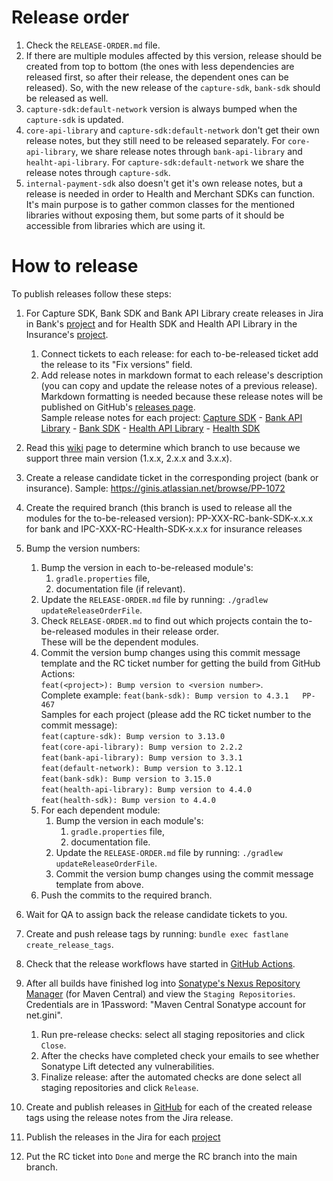 # Release order
1. Check the `RELEASE-ORDER.md` file.
2. If there are multiple modules affected by this version, release should be created from top to bottom
   (the ones with less dependencies are released first, so after their release, the dependent ones can be released). 
   So, with the new release of the `capture-sdk`, `bank-sdk` should be released as well.
3. `capture-sdk:default-network` version is always bumped when the `capture-sdk` is updated.
4. `core-api-library` and `capture-sdk:default-network` don't get their own release notes, but they still need to be released separately. 
   For `core-api-library`, we share release notes through `bank-api-library` and `healht-api-library`. 
   For `capture-sdk:default-network` we share the release notes through `capture-sdk`.
5. `internal-payment-sdk` also doesn't get it's own release notes, but a release is needed in order to Health and Merchant SDKs can function.
   It's main purpose is to gather common classes for the mentioned libraries without exposing them, 
   but some parts of it should be accessible from libraries which are using it.

# How to release
To publish releases follow these steps:
1. For Capture SDK, Bank SDK and Bank API Library create releases in Jira in Bank's [project](https://ginis.atlassian.net/projects/PP?orderField=RANK&selectedItem=com.atlassian.jira.jira-projects-plugin:release-page&status=released-unreleased) and 
   for Health SDK and Health API Library in the Insurance's [project](https://ginis.atlassian.net/projects/IPC?selectedItem=com.atlassian.jira.jira-projects-plugin:release-page). 
   1. Connect tickets to each release: for each to-be-released ticket add the release to its "Fix versions" field.
   2. Add release notes in markdown format to each release's description (you can copy and update the release notes of a previous release).  
      Markdown formatting is needed because these release notes will be published on GitHub's [releases page](https://github.com/gini/gini-mobile-android/releases).  
      Sample release notes for each project:
         [Capture SDK](https://github.com/gini/gini-mobile-android/releases/tag/capture-sdk%3B3.14.0) - 
         [Bank API Library](https://github.com/gini/gini-mobile-android/releases/tag/bank-api-library%3B3.5.0) - 
         [Bank SDK](https://github.com/gini/gini-mobile-android/releases/tag/bank-sdk%3B3.17.0) - 
         [Health API Library](https://github.com/gini/gini-mobile-android/releases/tag/health-api-library%3B5.3.0) - 
         [Health SDK](https://github.com/gini/gini-mobile-android/releases/tag/health-sdk%3B5.3.0)
         
2. Read this [wiki](https://ginis.atlassian.net/wiki/spaces/PLMO/pages/83787798/Support+multiple+Android+SDK+and+library+versions+parallely) page to determine which branch to use because we support three main version (1.x.x, 2.x.x and 3.x.x).
3. Create a release candidate ticket in the corresponding project (bank or insurance). 
   Sample: https://ginis.atlassian.net/browse/PP-1072
4. Create the required branch (this branch is used to release all the modules for the to-be-released version): 
   PP-XXX-RC-bank-SDK-x.x.x for bank and IPC-XXX-RC-Health-SDK-x.x.x for insurance releases
5. Bump the version numbers:
   1. Bump the version in each to-be-released module's:
       1. `gradle.properties` file,
       2. documentation file (if relevant).
   2. Update the `RELEASE-ORDER.md` file by running: `./gradlew updateReleaseOrderFile`.
   3. Check `RELEASE-ORDER.md` to find out which projects contain the to-be-released modules in their release order.  
      These will be the dependent modules.
   4. Commit the version bump changes using this commit message template and the RC ticket number for getting the build from GitHub Actions:   
         `feat(<project>): Bump version to <version number>`.  
      Complete example: 
         `feat(bank-sdk): Bump version to 4.3.1  
          PP-467`    
      Samples for each project (please add the RC ticket number to the commit message):    
         `feat(capture-sdk): Bump version to 3.13.0`    
         `feat(core-api-library): Bump version to 2.2.2`  
         `feat(bank-api-library): Bump version to 3.3.1`  
         `feat(default-network): Bump version to 3.12.1`  
         `feat(bank-sdk): Bump version to 3.15.0`  
         `feat(health-api-library): Bump version to 4.4.0`  
         `feat(health-sdk): Bump version to 4.4.0`  
   5. For each dependent module:
      1. Bump the version in each module's:
          1. `gradle.properties` file,
          2. documentation file.
      2. Update the `RELEASE-ORDER.md` file by running: `./gradlew updateReleaseOrderFile`.
      3. Commit the version bump changes using the commit message template from above.
   6. Push the commits to the required branch.
6. Wait for QA to assign back the release candidate tickets to you. 
7. Create and push release tags by running: `bundle exec fastlane create_release_tags`.
8. Check that the release workflows have started in [GitHub Actions](https://github.com/gini/gini-mobile-android/actions). 
9. After all builds have finished log into [Sonatype's Nexus Repository Manager](https://oss.sonatype.org/#welcome)
   (for Maven Central) and view the `Staging Repositories`. Credentials are in 1Password: "Maven Central Sonatype account for net.gini".
   1. Run pre-release checks: select all staging repositories and click `Close`.
   2. After the checks have completed check your emails to see whether Sonatype Lift detected any vulnerabilities.
   3. Finalize release: after the automated checks are done select all staging repositories and click `Release`.
10. Create and publish releases in [GitHub](https://github.com/gini/gini-mobile-android/releases) for each of the created release tags using the release notes from the Jira release.
11. Publish the releases in the Jira for each [project](https://ginis.atlassian.net/projects/PP?orderField=RANK&selectedItem=com.atlassian.jira.jira-projects-plugin%3Arelease-page&status=released-unreleased)
12. Put the RC ticket into `Done` and merge the RC branch into the main branch.